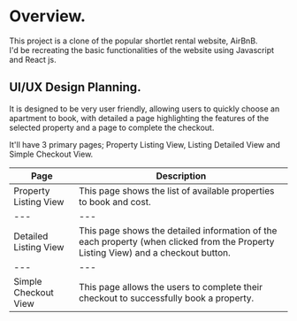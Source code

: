 # Overview.  
This project is a clone of the popular shortlet rental website, AirBnB.  
I'd be recreating the basic functionalities of the website using Javascript and React js.


## UI/UX Design Planning.  
It is designed to be very user friendly, allowing users to quickly choose an apartment to book, with detailed a page highlighting the features of the selected property and a page to complete the checkout.  

It'll have 3 primary pages; Property Listing View, Listing Detailed View and Simple Checkout View.

Page | Description  
--- | ---
Property Listing View | This page shows the list of available properties to book and cost.
--- | ---
Detailed Listing View | This page shows the detailed information of the each property (when clicked from the Property Listing View) and a checkout button.
--- | ---
Simple Checkout View | This page allows the users to complete their checkout to successfully book a property.  

